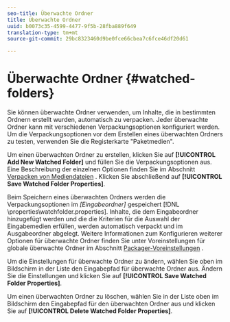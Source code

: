 ```yaml
---
seo-title: Überwachte Ordner
title: Überwachte Ordner
uuid: b0073c35-4599-4477-9f5b-28fba889f649
translation-type: tm+mt
source-git-commit: 29bc8323460d9be0fce66cbea7c6fce46df20d61

---
```



# Überwachte Ordner {#watched-folders}

Sie können überwachte Ordner verwenden, um Inhalte, die in bestimmten Ordnern erstellt wurden, automatisch zu verpacken. Jeder überwachte Ordner kann mit verschiedenen Verpackungsoptionen konfiguriert werden. Um die Verpackungsoptionen vor dem Erstellen eines überwachten Ordners zu testen, verwenden Sie die Registerkarte &quot;Paketmedien&quot;.

Um einen überwachten Ordner zu erstellen, klicken Sie auf **[!UICONTROL Add New Watched Folder]** und füllen Sie die Verpackungsoptionen aus. Eine Beschreibung der einzelnen Optionen finden Sie im Abschnitt [Verpacken von Mediendateien](../../aaxs-protecting-content/content-packaging-media-files/content-packaging-media-files-overview.md) . Klicken Sie abschließend auf **[!UICONTROL Save Watched Folder Properties]**.

Beim Speichern eines überwachten Ordners werden die Verpackungsoptionen im *[Eingabeordner]* gespeichert [!DNL \properties\watchfolder.properties]. Inhalte, die dem Eingabeordner hinzugefügt werden und die die Kriterien für die Auswahl der Eingabemedien erfüllen, werden automatisch verpackt und im Ausgabeordner abgelegt. Weitere Informationen zum Konfigurieren weiterer Optionen für überwachte Ordner finden Sie unter Voreinstellungen für globale überwachte Ordner im Abschnitt [Packager-Voreinstellungen](../../aaxs-reference-implementations/fam-air-app-usage/initial-fam-setup-set-prefs/initial-fam-setup-pkg-prefs.md) .

Um die Einstellungen für überwachte Ordner zu ändern, wählen Sie oben im Bildschirm in der Liste den Eingabepfad für überwachte Ordner aus. Ändern Sie die Einstellungen und klicken Sie auf **[!UICONTROL Save Watched Folder Properties]**.

Um einen überwachten Ordner zu löschen, wählen Sie in der Liste oben im Bildschirm den Eingabepfad für den überwachten Ordner aus und klicken Sie auf **[!UICONTROL Delete Watched Folder Properties]**.
